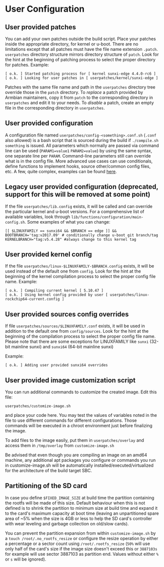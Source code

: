 # User Configuration

## User provided patches

You can add your own patches outside the build script. Place your patches inside the appropriate directory, for kernel or u-boot. There are no limitations except that all patches must have the file name extension `.patch`. `userpatches` directory structure mirrors directory structure of `patch`. Look for the hint at the beginning of patching process to select the proper directory for patches. Example:

    [ o.k. ] Started patching process for [ kernel sunxi-edge 4.4.0-rc6 ]
    [ o.k. ] Looking for user patches in [ userpatches/kernel/sunxi-edge ]

Patches with the same file name and path in the `userpatches` directory tree override those in the `patch` directory. To _replace_ a patch provided by Armbian maintainers, copy it from `patch` to the corresponding directory in `userpatches` and edit it to your needs. To _disable_ a patch, create an empty file in the corresponding directory in `userpatches`.

## User provided configuration

A configuration file named `userpatches/config-<something>.conf.sh` (`.conf` also allowed) is a bash script that is sourced during the build if `./compile.sh something` is issued. All parameters which normally are passed via command line can be used (`PARAM1=value1` `PARAM2=value`) by using the same syntax, one separate line per `PARAM`. Command-line parameters still can override what is in the config file. More advanced use cases can use conditionals, define functions to implement hooks, source other/common config files, etc. A few, quite complex, examples can be found [here](https://github.com/lanefu/armbian-userpatches-example-indiedroid-nova).

## Legacy user provided configuration (deprecated, support for this will be removed at some point)

If the file `userpatches/lib.config` exists, it will be called and can override the particular kernel and u-boot versions. For a comprehensive list of available variables, look through  `lib/functions/configuration/main-config.sh`. Some examples of what you can change:

    [[ $LINUXFAMILY == sunxi64 && $BRANCH == edge ]] && BOOTBRANCH='tag:v2017.09' # conditionally change u-boot git branch/tag
    KERNELBRANCH="tag:v5.4.28" #always change to this kernel tag

## User provided kernel config

If the file `userpatches/linux-$LINUXFAMILY-$BRANCH.config` exists, it will be used instead of the default one from `config`. Look for the hint at the beginning of the kernel compilation process to select the proper config file name. Example:

    [ o.k. ] Compiling current kernel [ 5.10.47 ]
    [ o.k. ] Using kernel config provided by user [ userpatches/linux-rockchip64-current.config ]

## User provided sources config overrides

If file `userpatches/sources/$LINUXFAMILY.conf` exists, it will be used in addition to the default one from `config/sources`. Look for the hint at the beginning of the compilation process to select the proper config file name.
Please note that there are some exceptions for LINUXFAMILY like `sunxi` (32-bit mainline sunxi) and `sunxi64` (64-bit mainline sunxi)

Example:
	
	[ o.k. ] Adding user provided sunxi64 overrides
	
## User provided image customization script

You can run additional commands to customize the created image. Edit this file:

    userpatches/customize-image.sh

and place your code here. You may test the values of variables noted in the file to use different commands for different configurations. Those commands will be executed in a chroot environment just before finalizing the image.

To add files to the image easily, put them in `userpatches/overlay` and access them in `/tmp/overlay` from `customize-image.sh`

Be advised that even though you are compiling an image on an amd64 machine, any additional apt packages you configure or commands you run in customize-image.sh will be automatically installed/executed/virtualized for the architecture of the build target SBC.

## Partitioning of the SD card

In case you define `$FIXED_IMAGE_SIZE` at build time the partition containing the rootfs will be made of this size. Default behaviour when this is not defined is to shrink the partition to minimum size at build time and expand it to the card's maximum capacity at boot time (leaving an unpartitioned spare area of ~5% when the size is 4GB or less to help the SD card's controller with wear leveling and garbage collection on old/slow cards).

You can prevent the partition expansion from within `customize-image.sh` by a `touch /root/.no_rootfs_resize` or configure the resize operation by either a percentage or a sector count using `/root/.rootfs_resize` (`50%` will use only half of the card's size if the image size doesn't exceed this or `3887103s` for example will use sector 3887103 as partition end. Values without either `%` or `s` will be ignored).
